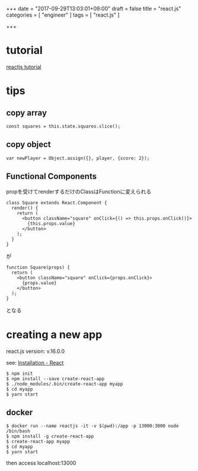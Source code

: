 +++
date = "2017-09-29T13:03:01+09:00"
draft = false
title = "react.js"
categories = [ "engineer" ]
tags = [ "react.js" ]

+++

# tutorial

[reactjs tutorial](https://reactjs.org/tutorial/tutorial.html)

# tips

## copy array

```
const squares = this.state.squares.slice();
```

## copy object

```
var newPlayer = Object.assign({}, player, {score: 2});
```

## Functional Components

propを受けてrenderするだけのClassはFunctionに変えられる

```
class Square extends React.Component {
  render() {
    return (
      <button className="square" onClick={() => this.props.onClick()}>
        {this.props.value}
      </button>
    );
  }
}
```

が

```
function Square(props) {
  return (
    <button className="square" onClick={props.onClick}>
      {props.value}
    </button>
  );
}
```

となる

# creating a new app

react.js version: v.16.0.0  

see: [Installation \- React](https://facebook.github.io/react/docs/installation.html#creating-a-new-application)

```
$ npm init
$ npm install --save create-react-app
$ ./node_modules/.bin/create-react-app myapp
$ cd myapp
$ yarn start
```

## docker

```
$ docker run --name reactjs -it -v $(pwd):/app -p 13000:3000 node /bin/bash
$ npm install -g create-react-app
$ create-react-app myapp
$ cd myapp
$ yarn start
```

then access localhost:13000  





